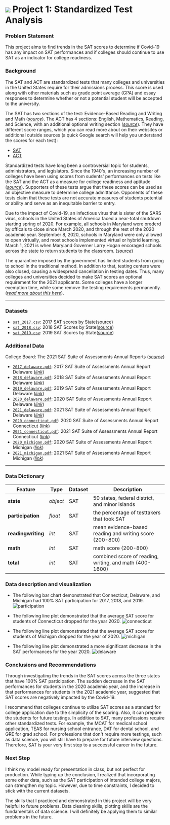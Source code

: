 # ![](https://ga-dash.s3.amazonaws.com/production/assets/logo-9f88ae6c9c3871690e33280fcf557f33.png) Project 1: Standardized Test Analysis


### Problem Statement

This project aims to find trends in the SAT scores to determine if Covid-19 has any impact on SAT performances and if colleges should continue to use SAT as an indicator for college readiness. 

### Background

The SAT and ACT are standardized tests that many colleges and universities in the United States require for their admissions process. This score is used along with other materials such as grade point average (GPA) and essay responses to determine whether or not a potential student will be accepted to the university.

The SAT has two sections of the test: Evidence-Based Reading and Writing and Math ([*source*](https://www.princetonreview.com/college/sat-sections)). The ACT has 4 sections: English, Mathematics, Reading, and Science, with an additional optional writing section ([*source*](https://www.act.org/content/act/en/products-and-services/the-act/scores/understanding-your-scores.html)). They have different score ranges, which you can read more about on their websites or additional outside sources (a quick Google search will help you understand the scores for each test):
* [SAT](https://collegereadiness.collegeboard.org/sat)
* [ACT](https://www.act.org/content/act/en.html)

Standardized tests have long been a controversial topic for students, administrators, and legislators. Since the 1940's, an increasing number of colleges have been using scores from sudents' performances on tests like the SAT and the ACT as a measure for college readiness and aptitude ([*source*](https://www.minotdailynews.com/news/local-news/2017/04/a-brief-history-of-the-sat-and-act/)). Supporters of these tests argue that these scores can be used as an objective measure to determine college admittance. Opponents of these tests claim that these tests are not accurate measures of students potential or ability and serve as an inequitable barrier to entry.

Due to the impact of Covid-19, an infectious virus that is sister of the SARS virus, schools in the United States of America faced a near-total shutdown starting spring of 2020. For example, all schools in Maryland were orederd by officals to close since March 2020, and through the rest of the 2020 academic year. September 8, 2020, schools in Maryland were only allowed to open virtually, and most schools implemented virtual or hybrid learning. March 1, 2021 is when Maryland Governer Larry Hogan encoraged schools across the state to return students to the classroom. ([*source*](https://www.edweek.org/leadership/map-coronavirus-and-school-closures-in-2019-2020/2020/03))

The quarantine imposed by the government has limited students from going to school in the traditional method. In addition to that, testing centers were also closed, causing a widespread cancellation in testing dates. Thus, many colleges and universities decided to make SAT scores an optional requirement for the 2021 applicants. Some colleges have a longer exemption time, while some remove the testing requirements permanently. ([*read more about this here*](https://www.cnn.com/2020/04/14/us/coronavirus-colleges-sat-act-test-trnd/index.html)).

---

### Datasets
* [`sat_2017.csv`](./data/sat_2017.csv): 2017 SAT scores by State([source](https://blog.collegevine.com/here-are-the-average-sat-scores-by-state/))
* [`sat_2018.csv`](./data/sat_2018.csv): 2018 SAT Scores by State([source](https://blog.collegevine.com/here-are-the-average-sat-scores-by-state/))
* [`sat_2019.csv`](./data/sat_2019.csv): 2019 SAT Scores by State([source](https://blog.prepscholar.com/average-sat-scores-by-state-most-recent))

### Additional Data
College Board: The 2021 SAT Suite of Assessments Annual Reports ([*source*](https://research.collegeboard.org/programs/sat/data/2021-sat-suite-annual-report))
* [`2017_delaware.pdf`](./data/2017_delaware.pds): 2017 SAT Suite of Assessments Annual Report Delaware ([*link*](https://reports.collegeboard.org/pdf/2017-delaware-sat-suite-assessments-annual-report.pdf ))
* [`2018_delaware.pdf`](./data/2018_delaware.pds): 2018 SAT Suite of Assessments Annual Report Delaware ([*link*](https://reports.collegeboard.org/pdf/2018-delaware-sat-suite-assessments-annual-report.pdf ))
* [`2019_delaware.pdf`](./data/2019_delaware.pds): 2019 SAT Suite of Assessments Annual Report Delaware ([*link*](https://reports.collegeboard.org/pdf/2019-delaware-sat-suite-assessments-annual-report.pdf ))
* [`2020_delaware.pdf`](./data/2020_delaware.pds): 2020 SAT Suite of Assessments Annual Report Delaware ([*link*](https://reports.collegeboard.org/pdf/2020-delaware-sat-suite-assessments-annual-report.pdf ))
* [`2021_delaware.pdf`](./data/2021_delaware.pds): 2021 SAT Suite of Assessments Annual Report Delaware ([*link*](https://reports.collegeboard.org/pdf/2021-delaware-sat-suite-assessments-annual-report.pdf ))
* [`2020_connecticut.pdf`](./data/2020_connecticut.pds): 2020 SAT Suite of Assessments Annual Report Connecticut ([*link*](https://reports.collegeboard.org/pdf/2020-connecticut-sat-suite-assessments-annual-report.pdf ))
* [`2021_connecticut.pdf`](./data/2021_connecticut.pds): 2021 SAT Suite of Assessments Annual Report Connecticut ([*link*](https://reports.collegeboard.org/pdf/2021-connecticut-sat-suite-assessments-annual-report.pdf ))
 * [`2020_michigan.pdf`](./data/2020_michigan.pds): 2020 SAT Suite of Assessments Annual Report Michigan ([*link*](https://reports.collegeboard.org/pdf/2020-michigan-sat-suite-assessments-annual-report.pdf ))
  * [`2021_michigan.pdf`](./data/2021_michigan.pds): 2021 SAT Suite of Assessments Annual Report Michigan ([*link*](https://reports.collegeboard.org/pdf/2021-michigan-sat-suite-assessments-annual-report.pdf ))
---

### Data Dictionary

|Feature|Type|Dataset|Description|
|---|---|---|---|
|**state**|*object*|SAT|50 states, federal district, and minor islands| 
|**participation**|*float*|SAT|the percentage of testtakers that took SAT|
|**readingwriting**|*int*|SAT|mean evidence-based reading and writing score (200-800)|
|**math**|*int*|SAT| math score (200-800)|
|**total**|*int*|SAT|combined score of reading, writing, and math (400-1600)|

### Data description and visualization
- The following bar chart demonstrated that Connecticut, Delaware, and Michigan had 100% SAT participation for 2017, 2018, and 2019. 
![participation](participation.png)

- The following line plot demonstrated that the average SAT score for students of Connecticut dropped for the year 2020.
![connecticut](connecticut.png)

- The following line plot demonstrated that the average SAT score for students of Michigan dropped for the year of 2020.
![michigan](michigan.png)

- The following line plot demonstrated a more significant decrease in the SAT performances for the year 2020.
![delaware](delaware.png)

### Conclusions and Recommendations
Through investigating the trends in the SAT scores across the three states that have 100% SAT participation. The sudden decrease in the SAT performances for students in the 2020 academic year, and the increase in that performances for students in the 2021 academic year, suggested that SAT scores are negatively impacted by the Covid-19. 

I recommend that colleges continue to utilize SAT scores as a standard for college application due to the simplicity of the scoring. Also, it can prepare the students for future testings. In addition to SAT, many professions require other standardized tests. For example, the MCAT for medical school application, TEAS for nursing school entrance, DAT for dental school, and GRE for grad school. For professions that don't require more testings, such as data science, you will still have to prepare for future interview questions. Therefore, SAT is your very first step to a successful career in the future.  

### Next Step
I think my model ready for presentation in class, but not perfect for production. While typing up the conclusion, I realized that incorporating some other data, such as the SAT participation of intended college majors, can strengthen my topic. However, due to time constraints, I decided to stick with the current datasets. 

The skills that I practiced and demonstrated in this project will be very helpful to future problems. Data cleaning skills, plotting skills are the fundamentals of data science. I will definitely be applying them to similar problems in the future. 
